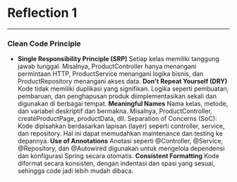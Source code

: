# Reflection 1
---
### Clean Code Principle
- **Single Responsibility Principle (SRP)**
Setiap kelas memiliki tanggung jawab tunggal. Misalnya, ProductController hanya menangani permintaan HTTP, ProductService menangani logika bisnis, dan ProductRepository menangani akses data.
**Don't Repeat Yourself (DRY)**
Kode tidak memiliki duplikasi yang signifikan. Logika seperti pembuatan, pembaruan, dan penghapusan produk diimplementasikan sekali dan digunakan di berbagai tempat.
**Meaningful Names**
Nama kelas, metode, dan variabel deskriptif dan bermakna. Misalnya, ProductController, createProductPage, productData, dll.
Separation of Concerns (SoC):
Kode dipisahkan berdasarkan lapisan (layer) seperti controller, service, dan repository. Hal ini dapat memudahkan maintenance dan testing ke depannya.
**Use of Annotations**
Anotasi seperti @Controller, @Service, @Repository, dan @Autowired digunakan untuk mengelola dependensi dan konfigurasi Spring secara otomatis.
**Consistent Formatting**
Kode diformat secara konsisten, dengan indentasi dan spasi yang sesuai, sehingga code jadi lebih mudah dibaca.
